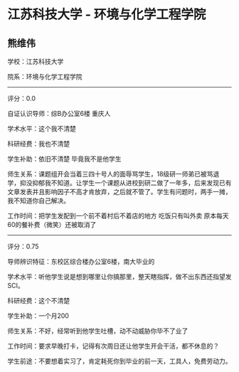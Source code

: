 # 江苏科技大学 - 环境与化学工程学院

## 熊维伟

学校：江苏科技大学

院系：环境与化学工程学院

* * *

评分：0.0

自证认识导师：综B办公室6楼 重庆人

学术水平：这个我不清楚

科研经费：我也不清楚

学生补助：依旧不清楚 毕竟我不是他学生

师生关系：课题组开会当着三四十号人的面辱骂学生，18级研一师弟已被骂退学，抑没抑郁我不知道。让学生一个课题从进校到研二做了一年多，后来发现已有文章发表并且影响因子不高才肯放弃，之后就不管了。学生有问题时，两手一摊，我不知道你自己解决。

工作时间：把学生发配到一个前不着村后不着店的地方 吃饭只有叫外卖 原本每天60的餐补费（微笑）还被取消了

* * *

评分：0.75

导师辨识特征：东校区综合楼办公室6楼，南大毕业的

学术水平：听他学生说是想到哪里让你搞那里，整天瞎指挥，做不出东西还指望发SCI。

科研经费：这个不清楚

学生补助：一个月200

师生关系：不好，经常听到他学生吐槽，动不动威胁你毕不了业了

工作时间：要求早晚打卡，记得有次周日还让他学生开会干活，都不休息的？

学生前途：不要想着实习了，肯定耗死你到毕业的前一天，工具人，免费劳动力。